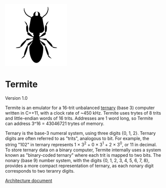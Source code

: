 ![Termite icon](./icon.png)
# Termite
Version 1.0

Termite is an emulator for a 16-trit unbalanced [ternary](https://en.wikipedia.org/wiki/Ternary_numeral_system) (base 3) computer written in C++11, with a clock rate of ~450 kHz. Termite uses trytes of 8 trits and little-endian words of 16 trits. Addresses are 1 word long, so Termite can address 3^16 = 43046721 trytes of memory.

Ternary is the base-3 numeral system, using three digits {0, 1, 2}. Ternary digits are often referred to as "trits", analogous to bit. For example, the string "102" in ternary represents 1 × 3<sup>2</sup> + 0 ×  3<sup>1</sup> + 2 × 3<sup>0</sup>, or 11 in decimal. To store ternary data on a binary computer, Termite internally uses a system known as "binary-coded ternary" where each trit is mapped to two bits. The nonary (base 9) number system, with the digits {0, 1, 2, 3, 4, 5, 6, 7, 8}, provides a more compact representation of ternary, as each nonary digit corresponds to two teranry digits.
 
[Architecture document](architecture.md)

